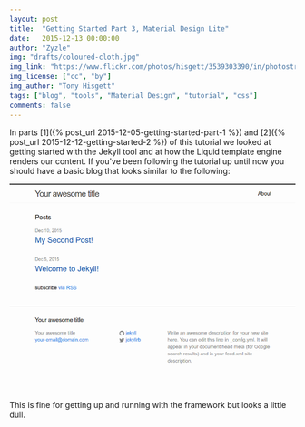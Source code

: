 ```yaml
---
layout: post
title:  "Getting Started Part 3, Material Design Lite"
date:   2015-12-13 00:00:00
author: "Zyzle"
img: "drafts/coloured-cloth.jpg"
img_link: "https://www.flickr.com/photos/hisgett/3539303390/in/photostream/"
img_license: ["cc", "by"]
img_author: "Tony Hisgett"
tags: ["blog", "tools", "Material Design", "tutorial", "css"]
comments: false
---
```


In parts [1]({% post_url 2015-12-05-getting-started-part-1 %}) and [2]({% post_url 2015-12-12-getting-started-2 %}) of this tutorial we looked at getting started with the Jekyll tool and at how the Liquid template engine renders our content. If you've been following the tutorial up until now you should have a basic blog that looks similar to the following:

![default look blog](/images/drafts/default-look.png)

This is fine for getting up and running with the framework but looks a little dull.  
